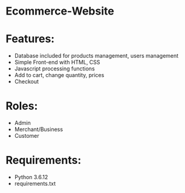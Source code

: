 # Ecommerce-Website
# Features:
- Database included for products management, users management
- Simple Front-end with HTML, CSS
- Javascript processing functions
- Add to cart, change quantity, prices
- Checkout
# Roles:
- Admin
- Merchant/Business
- Customer
# Requirements:
- Python 3.6.12
- requirements.txt
